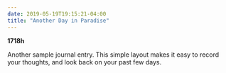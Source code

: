 ```yaml
---
date: 2019-05-19T19:15:21-04:00
title: "Another Day in Paradise"
---
```


**1718h** <!--META-->

Another sample journal entry. This simple layout makes it easy to record your thoughts, and look back on your past few days.

